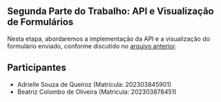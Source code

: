 ## Segunda Parte do Trabalho: API e Visualização de Formulários

Nesta etapa, abordaremos a implementação da API e a visualização do formulário enviado, conforme discutido no [arquivo anterior](https://github.com/beea5/trabalho_html/blob/main/README.md?plain=1#participantes).


## Participantes
- Adrielle Souza de Queiroz (Matrícula: 202303845901)
- Beatriz Colombo de Oliveira (Matrícula: 202303878451)